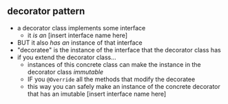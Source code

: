 ## decorator pattern
- a decorator class implements some interface
    - it _is an_ [insert interface name here]
- BUT it also _has an_ instance of that interface
- "decoratee" is the instance of the interface that the decorator class has
- if you extend the decorator class...
    - instances of this concrete class can make the instance in the decorator class _immutable_
    - IF you `@Override` all the methods that modify the decoratee
    - this way you can safely make an instance of the concrete decorator that has an imutable [insert interface name here]

